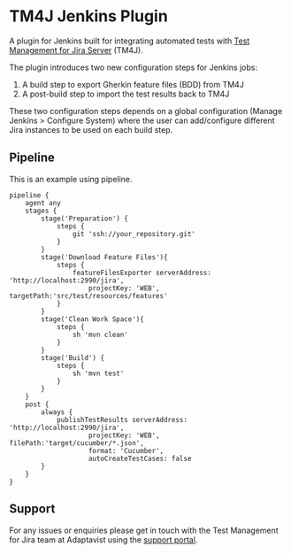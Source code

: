 # TM4J Jenkins Plugin

A plugin for Jenkins built for integrating automated tests with [Test Management for Jira Server](https://marketplace.atlassian.com/apps/1213259/test-management-for-jira?hosting=server&tab=overview) (TM4J).  

The plugin introduces two new configuration steps for Jenkins jobs:
1) A build step to export Gherkin feature files (BDD) from TM4J
1) A post-build step to import the test results back to TM4J

These two configuration steps depends on a global configuration (Manage Jenkins > Configure System)
where the user can add/configure different Jira instances to be used on each build step.

## Pipeline

This is an example using pipeline.

``` 
pipeline {
    agent any
    stages {
        stage('Preparation') {
            steps {
                git 'ssh://your_repository.git'
            }
        }
        stage('Download Feature Files'){
            steps {
                featureFilesExporter serverAddress: 'http://localhost:2990/jira', 
                    projectKey: 'WEB', targetPath:'src/test/resources/features'
            }
        }
        stage('Clean Work Space'){
            steps {
                sh 'mvn clean'
            }
        }
        stage('Build') {
            steps {
                sh 'mvn test'
            }
        }
    }
    post {
        always {
            publishTestResults serverAddress: 'http://localhost:2990/jira', 
                    projectKey: 'WEB', filePath:'target/cucumber/*.json', 
                    format: 'Cucumber', 
                    autoCreateTestCases: false
        }
    }
}

```


## Support

For any issues or enquiries please get in touch with the Test Management for Jira team at Adaptavist using the [support portal](https://productsupport.adaptavist.com/servicedesk/customer/portal/27).
